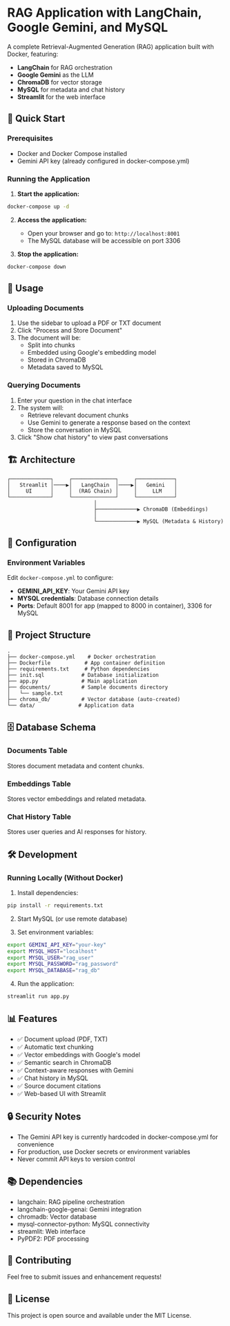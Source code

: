# RAG Application with LangChain, Google Gemini, and MySQL

A complete Retrieval-Augmented Generation (RAG) application built with Docker, featuring:
- **LangChain** for RAG orchestration
- **Google Gemini** as the LLM
- **ChromaDB** for vector storage
- **MySQL** for metadata and chat history
- **Streamlit** for the web interface

## 🚀 Quick Start

### Prerequisites
- Docker and Docker Compose installed
- Gemini API key (already configured in docker-compose.yml)

### Running the Application

1. **Start the application:**
```bash
docker-compose up -d
```

2. **Access the application:**
   - Open your browser and go to: `http://localhost:8001`
   - The MySQL database will be accessible on port 3306

3. **Stop the application:**
```bash
docker-compose down
```

## 📝 Usage

### Uploading Documents

1. Use the sidebar to upload a PDF or TXT document
2. Click "Process and Store Document"
3. The document will be:
   - Split into chunks
   - Embedded using Google's embedding model
   - Stored in ChromaDB
   - Metadata saved to MySQL

### Querying Documents

1. Enter your question in the chat interface
2. The system will:
   - Retrieve relevant document chunks
   - Use Gemini to generate a response based on the context
   - Store the conversation in MySQL
3. Click "Show chat history" to view past conversations

## 🏗️ Architecture

```
┌─────────────┐     ┌──────────────┐     ┌────────────┐
│   Streamlit │────▶│   LangChain  │────▶│   Gemini   │
│     UI      │     │  (RAG Chain) │     │     LLM    │
└─────────────┘     └──────────────┘     └────────────┘
                            │
                            ├─────────────▶ ChromaDB (Embeddings)
                            │
                            └─────────────▶ MySQL (Metadata & History)
```

## 🔧 Configuration

### Environment Variables

Edit `docker-compose.yml` to configure:

- **GEMINI_API_KEY**: Your Gemini API key
- **MYSQL credentials**: Database connection details
- **Ports**: Default 8001 for app (mapped to 8000 in container), 3306 for MySQL

## 📂 Project Structure

```
.
├── docker-compose.yml    # Docker orchestration
├── Dockerfile           # App container definition
├── requirements.txt     # Python dependencies
├── init.sql            # Database initialization
├── app.py              # Main application
├── documents/          # Sample documents directory
│   └── sample.txt
├── chroma_db/          # Vector database (auto-created)
└── data/              # Application data
```

## 🗄️ Database Schema

### Documents Table
Stores document metadata and content chunks.

### Embeddings Table
Stores vector embeddings and related metadata.

### Chat History Table
Stores user queries and AI responses for history.

## 🛠️ Development

### Running Locally (Without Docker)

1. Install dependencies:
```bash
pip install -r requirements.txt
```

2. Start MySQL (or use remote database)

3. Set environment variables:
```bash
export GEMINI_API_KEY="your-key"
export MYSQL_HOST="localhost"
export MYSQL_USER="rag_user"
export MYSQL_PASSWORD="rag_password"
export MYSQL_DATABASE="rag_db"
```

4. Run the application:
```bash
streamlit run app.py
```

## 📊 Features

- ✅ Document upload (PDF, TXT)
- ✅ Automatic text chunking
- ✅ Vector embeddings with Google's model
- ✅ Semantic search in ChromaDB
- ✅ Context-aware responses with Gemini
- ✅ Chat history in MySQL
- ✅ Source document citations
- ✅ Web-based UI with Streamlit

## 🔒 Security Notes

- The Gemini API key is currently hardcoded in docker-compose.yml for convenience
- For production, use Docker secrets or environment variables
- Never commit API keys to version control

## 📚 Dependencies

- langchain: RAG pipeline orchestration
- langchain-google-genai: Gemini integration
- chromadb: Vector database
- mysql-connector-python: MySQL connectivity
- streamlit: Web interface
- PyPDF2: PDF processing

## 🤝 Contributing

Feel free to submit issues and enhancement requests!

## 📄 License

This project is open source and available under the MIT License.

